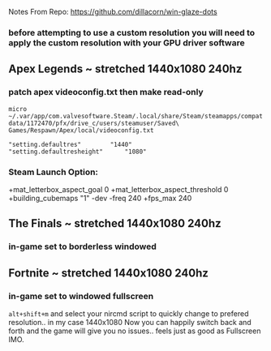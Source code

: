 Notes From Repo: https://github.com/dillacorn/win-glaze-dots

### before attempting to use a custom resolution you will need to apply the custom resolution with your GPU driver software

## Apex Legends ~ stretched 1440x1080 240hz
### patch apex videoconfig.txt then make read-only

`micro ~/.var/app/com.valvesoftware.Steam/.local/share/Steam/steamapps/compatdata/1172470/pfx/drive_c/users/steamuser/Saved\ Games/Respawn/Apex/local/videoconfig.txt`

	"setting.defaultres"		"1440"
	"setting.defaultresheight"		"1080"

### Steam Launch Option:
+mat_letterbox_aspect_goal 0 +mat_letterbox_aspect_threshold 0 +building_cubemaps "1" -dev -freq 240 +fps_max 240

## The Finals ~ stretched 1440x1080 240hz
### in-game set to borderless windowed

## Fortnite ~ stretched 1440x1080 240hz
### in-game set to windowed fullscreen

`alt+shift+m` and select your nircmd script to quickly change to prefered resolution.. in my case 1440x1080
Now you can happily switch back and forth and the game will give you no issues.. feels just as good as Fullscreen IMO.